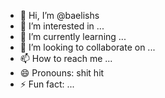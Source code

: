 - 👋 Hi, I’m @baelishs
- 👀 I’m interested in ...
- 🌱 I’m currently learning ...
- 💞️ I’m looking to collaborate on ...
- 📫 How to reach me ...
- 😄 Pronouns: shit hit
- ⚡ Fun fact: ...

<!---
baelishs/baelishs is a ✨ special ✨ repository because its `README.md` (this file) appears on your GitHub profile.
You can click the Preview link to take a look at your changes.
--->
